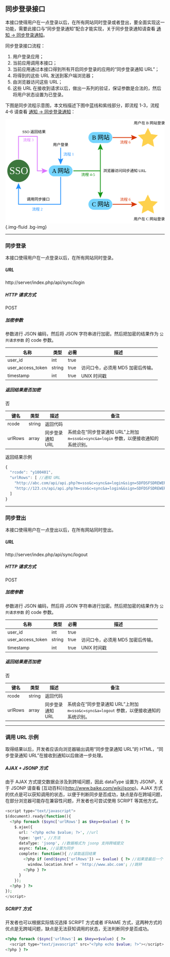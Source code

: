 ## 同步登录接口

本接口使得用户在一点登录以后，在所有网站同时登录或者登出，要全面实现这一功能，需要此接口与“同步登录通知”配合才能实现，关于同步登录通知请查看 [通知 -> 同步登录通知](../notify/sync.md)。

同步登录接口流程：

1. 用户登录应用；
2. 当前应用调用本接口；
3. 当前应用通过本接口得到所有开启同步登录的应用的“同步登录通知 URL”；
4. 将得到的这些 URL 发送到客户端浏览器；
5. 由浏览器访问这些 URL；
6. 这些 URL 在接收到请求以后，做出一系列的验证，保证参数是合法的，然后将用户状态设置为已登录。

下图是同步流程示意图，本文档描述下图中蓝线和紫线部分，即流程 1-3，流程 4-6 请查看 [通知 -> 同步登录通知](../notify/sync.md)：

![同步登录流程](sync.svg){.img-fluid .bg-img}

----------

### 同步登录

本接口使得用户在一点登录以后，在所有网站同时登录。

##### URL

http://server/index.php/api/sync/login

##### HTTP 请求方式

POST

##### 加密参数

参数进行 JSON 编码，然后将 JSON 字符串进行加密。然后把加密的结果作为 `公共请求参数` 的 code 参数。

| 名称 | 类型 | 必需 | 描述 |
| - | - | - | - |
| user_id | int | true | |
| user_access_token | string | true | 访问口令，必须用 MD5 加密后传输。 |
| timestamp | int | true | UNIX 时间戳 |

##### 返回结果是否加密

否

| 键名 | 类型 | 描述 | 备注 |
| - | - | - | - |
| rcode | string | 返回代码 | |
| urlRows | array | 同步登录通知 URL | 系统会在“同步登录通知 URL”上附加 `m=sso&c=sync&a=login` 参数，以便接收通知的系统识别。 |

返回结果示例

``` javascript
{
  "rcode": "y100401",
  "urlRows": [ //通知 URL
    "http://abc.com/api/api.php?m=sso&c=sync&a=login&sign=SDFDSFSDREWERWUGROE7TREIE&code=CSMEIFh7AHYBOFIlXQwAaQE0UXENawF2WUxXUbg1zASk%3D&key=tLUwyt",
    "http://123.cn/api/api.php?m=sso&c=sync&a=login&&sign=SDFDSFSDREWERWUGROE7TREIE&code=CSMEIFh7AHYBOFIlXQwAaQE0UXENawF2WUxXUbg1zASk%3D&key=tLUwyt"
  ]
}
```

----------

### 同步登出

本接口使得用户在一点登出以后，在所有网站同时登出。

##### URL

http://server/index.php/api/sync/logout

##### HTTP 请求方式

POST

##### 加密参数

参数进行 JSON 编码，然后将 JSON 字符串进行加密。然后把加密的结果作为 `公共请求参数` 的 code 参数。

| 名称 | 类型 | 必需 | 描述 |
| - | - | - | - |
| user_id | int | true | |
| user_access_token | string | true | 访问口令，必须用 MD5 加密后传输。 |
| timestamp | int | true | UNIX 时间戳 |

##### 返回结果是否加密

否

| 键名 | 类型 | 描述 | 备注 |
| - | - | - | - |
| rcode | string | 返回代码 | |
| urlRows | array | 同步登录通知 URL | 系统会在“同步登录通知 URL”上附加 `m=sso&c=sync&a=logout` 参数，以便接收通知的系统识别。 |

----------

### 调用 URL 示例

取得结果以后，开发者应该向浏览器输出调用“同步登录通知 URL”的 HTML，“同步登录通知 URL”在接收到通知以后做进一步处理。

##### AJAX + JSONP 方式

由于 AJAX 方式提交数据会涉及到跨域问题，因此 dataType 设置为 JSONP。关于 JSONP 请查看 [互动百科]((http://www.baike.com/wiki/jsonp)。AJAX 方式的优点是可以获知调用的状态，以便于判断同步是否成功，缺点是存在跨域问题，在部分浏览器可能存在兼容性问题，开发者也可尝试使用 SCRIPT 等其他方式。

``` php
<script type="text/javascript">
$(document).ready(function(){
  <?php foreach ($sync['urlRows'] as $key=>$value) { ?>
    $.ajax({
      url: '<?php echo $value; ?>', //url
      type: 'get', //方法
      dataType: 'jsonp', //数据格式为 jsonp 支持跨域提交
      async: false, //设置为同步
      complete: function(){ //读取返回结果
        <?php if (end($sync['urlRows']) == $value) { ?> //如果是最后一个 URL，访问完毕后跳转
          window.location.href = 'http://www.abc.com'; //跳转
        <?php } ?>
      }
    });
  <?php } ?>
});
</script>
```

##### SCRIPT 方式

开发者也可以根据实际情况选择 SCRIPT 方式或者 IFRAME 方式，这两种方式的优点是无跨域问题，缺点是无法获知调用的状态，无法判断同步是否成功。

``` php
<?php foreach ($sync['urlRows'] as $key=>$value) { ?>
  <script type="text/javascript" src="<?php echo $value; ?>"></script>
<?php } ?>
```
